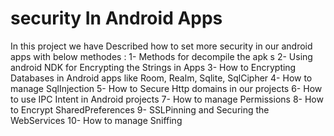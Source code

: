 # security In Android Apps
In this project we have Described how to set more security in our android apps with below methodes :
1- Methods for decompile the apk s
2- Using android NDK for Encrypting the Strings in Apps
3- How to Encrypting Databases in Android apps like Room, Realm, Sqlite, SqlCipher
4- How to manage SqlInjection
5- How to Secure Http domains in our projects
6- How to use IPC Intent in Android projects
7- How to manage Permissions
8- How to Encrypt SharedPreferences
9- SSLPinning and Securing the WebServices
10- How to manage Sniffing
